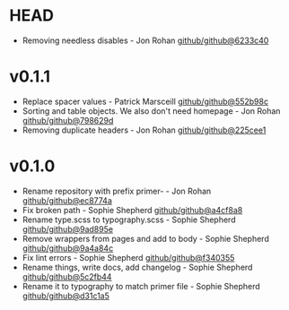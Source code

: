 # HEAD

 * Removing needless disables - Jon Rohan [github/github@6233c40](https://github.com/github/github/commit/6233c40)

# v0.1.1

 * Replace spacer values - Patrick Marsceill [github/github@552b98c](https://github.com/github/github/commit/552b98c)
 * Sorting and table objects. We also don't need homepage - Jon Rohan [github/github@798629d](https://github.com/github/github/commit/798629d)
 * Removing duplicate headers - Jon Rohan [github/github@225cee1](https://github.com/github/github/commit/225cee1)

# v0.1.0

 * Rename repository with prefix primer- - Jon Rohan [github/github@ec8774a](https://github.com/github/github/commit/ec8774a)
 * Fix broken path - Sophie Shepherd [github/github@a4cf8a8](https://github.com/github/github/commit/a4cf8a8)
 * Rename type.scss to typography.scss - Sophie Shepherd [github/github@9ad895e](https://github.com/github/github/commit/9ad895e)
 * Remove wrappers from pages and add to body - Sophie Shepherd [github/github@9a4a84c](https://github.com/github/github/commit/9a4a84c)
 * Fix lint errors - Sophie Shepherd [github/github@f340355](https://github.com/github/github/commit/f340355)
 * Rename things, write docs, add changelog - Sophie Shepherd [github/github@5c2fb44](https://github.com/github/github/commit/5c2fb44)
 * Rename it to typography to match primer file - Sophie Shepherd [github/github@d31c1a5](https://github.com/github/github/commit/d31c1a5)